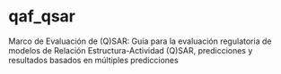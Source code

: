 # qaf_qsar
Marco de Evaluación de (Q)SAR: Guía para la evaluación regulatoria de modelos de Relación Estructura-Actividad (Q)SAR, predicciones y resultados basados en múltiples predicciones 
